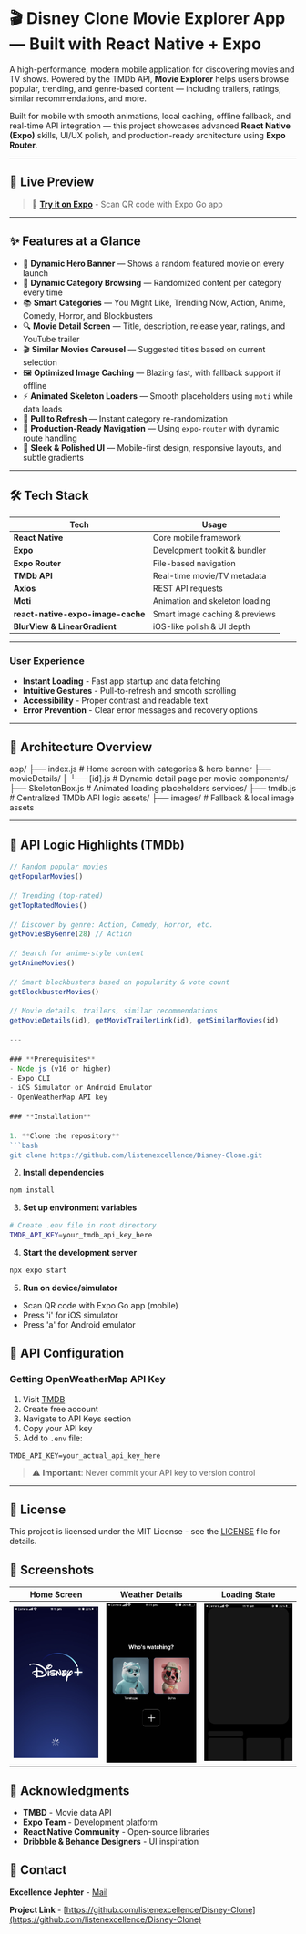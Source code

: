 # 🎬 Disney Clone Movie Explorer App — Built with React Native + Expo

A high-performance, modern mobile application for discovering movies and TV shows. Powered by the TMDb API, **Movie Explorer** helps users browse popular, trending, and genre-based content — including trailers, ratings, similar recommendations, and more.

Built for mobile with smooth animations, local caching, offline fallback, and real-time API integration — this project showcases advanced **React Native (Expo)** skills, UI/UX polish, and production-ready architecture using **Expo Router**.

---

## 📱 Live Preview

> 🔗 **[Try it on Expo](https://expo.dev/preview/update?message=first+release&updateRuntimeVersion=1.0.0&createdAt=2025-07-10T22%3A08%3A03.641Z&slug=exp&projectId=b283f69a-dde1-4ca9-8535-7e9fdd05793e&group=acb94e68-a19b-4ad5-a78e-7ca2c4be8650)** - Scan QR code with Expo Go app

---

## ✨ Features at a Glance

- 🎥 **Dynamic Hero Banner** — Shows a random featured movie on every launch
- 🔄 **Dynamic Category Browsing** — Randomized content per category every time
- 📚 **Smart Categories** — You Might Like, Trending Now, Action, Anime, Comedy, Horror, and Blockbusters
- 🔍 **Movie Detail Screen** — Title, description, release year, ratings, and YouTube trailer
- 🎬 **Similar Movies Carousel** — Suggested titles based on current selection
- 🖼 **Optimized Image Caching** — Blazing fast, with fallback support if offline
- ⚡ **Animated Skeleton Loaders** — Smooth placeholders using `moti` while data loads
- 🔁 **Pull to Refresh** — Instant category re-randomization
- 🎯 **Production-Ready Navigation** — Using `expo-router` with dynamic route handling
- 💎 **Sleek & Polished UI** — Mobile-first design, responsive layouts, and subtle gradients

---

## 🛠 Tech Stack

| Tech | Usage |
|------|-------|
| **React Native** | Core mobile framework |
| **Expo** | Development toolkit & bundler |
| **Expo Router** | File-based navigation |
| **TMDb API** | Real-time movie/TV metadata |
| **Axios** | REST API requests |
| **Moti** | Animation and skeleton loading |
| **react-native-expo-image-cache** | Smart image caching & previews |
| **BlurView & LinearGradient** | iOS-like polish & UI depth |

---

### **User Experience**
- **Instant Loading** - Fast app startup and data fetching
- **Intuitive Gestures** - Pull-to-refresh and smooth scrolling
- **Accessibility** - Proper contrast and readable text
- **Error Prevention** - Clear error messages and recovery options

---

## 🧠 Architecture Overview

app/
├── index.js # Home screen with categories & hero banner
├── movieDetails/
│ └── [id].js # Dynamic detail page per movie
components/
├── SkeletonBox.js # Animated loading placeholders
services/
├── tmdb.js # Centralized TMDb API logic
assets/
├── images/ # Fallback & local image assets


---

## 🧪 API Logic Highlights (TMDb)

```js
// Random popular movies
getPopularMovies()

// Trending (top-rated)
getTopRatedMovies()

// Discover by genre: Action, Comedy, Horror, etc.
getMoviesByGenre(28) // Action

// Search for anime-style content
getAnimeMovies()

// Smart blockbusters based on popularity & vote count
getBlockbusterMovies()

// Movie details, trailers, similar recommendations
getMovieDetails(id), getMovieTrailerLink(id), getSimilarMovies(id)

---

### **Prerequisites**
- Node.js (v16 or higher)
- Expo CLI
- iOS Simulator or Android Emulator
- OpenWeatherMap API key

### **Installation**

1. **Clone the repository**
```bash
git clone https://github.com/listenexcellence/Disney-Clone.git
```

2. **Install dependencies**
```bash
npm install
```

3. **Set up environment variables**
```bash
# Create .env file in root directory
TMDB_API_KEY=your_tmdb_api_key_here
```

4. **Start the development server**
```bash
npx expo start
```

5. **Run on device/simulator**
- Scan QR code with Expo Go app (mobile)
- Press 'i' for iOS simulator
- Press 'a' for Android emulator


## 🔧 **API Configuration**

### **Getting OpenWeatherMap API Key**
1. Visit [TMDB](https://www.themoviedb.org/settings/api)
2. Create free account
3. Navigate to API Keys section
4. Copy your API key
5. Add to `.env` file:

```env
TMDB_API_KEY=your_actual_api_key_here
```

> ⚠️ **Important**: Never commit your API key to version control

---

## 📄 **License**

This project is licensed under the MIT License - see the [LICENSE](LICENSE) file for details.

## 📸 **Screenshots**

| Home Screen | Weather Details | Loading State |
|-------------|----------------|---------------|
| ![Loading](screenshots/ss3.png) | ![Pick User](screenshots/ss1.png) | ![Skeleton Loading](screenshots/ss4.png) | ![Home](screenshots/ss2.png) | ![Home scrolled](screenshots/ss6.png) | ![Movie details](screenshots/ss5.png) |

## 🙏 **Acknowledgments**

- **TMBD** - Movie data API
- **Expo Team** - Development platform
- **React Native Community** - Open-source libraries
- **Dribbble & Behance Designers** - UI inspiration

## 📧 **Contact**

**Excellence Jephter** - [Mail](mailto:excellence@thetrybeco.org)

**Project Link** - [https://github.com/listenexcellence/Disney-Clone](https://github.com/listenexcellence/Disney-Clone)
